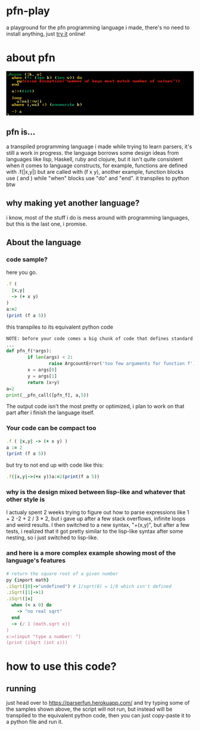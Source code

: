 # pfn-play
a playground for the pfn programming language i made, there's no need to install anything, just [try it](https://parserfun.herokuapp.com/) online!
# about pfn
![](https://github.com/TsukiGva2/pfn/blob/17418d6471f37c9a8c25124e5d54465024955a6b/img/assoc.png)
## pfn is...
a transpiled programming language i made while trying to learn parsers, it's still a work in progress.
the language borrows some design ideas from languages like lisp, Haskell, ruby and clojure, but it isn't quite consistent when it comes to language constructs,  for example, functions are defined with .f(|x,y|) but are called with (f x y), another example, function blocks use ( and ) while "when" blocks use "do" and "end".
it transpiles to python btw
## why making yet another language?
i know, most of the stuff i do is mess around with
programming languages, but this is the last one, i
promise.
## About the language
### code sample?
here you go.
```ruby
.f (
  |x,y|
  -> (+ x y)
)
a:=2
(print (f a 5))
```
this transpiles to its equivalent python code
```py
NOTE: before your code comes a big chunk of code that defines standard functions and utilities like __pfn_call
...
def pfn_f(*args):
        if len(args) < 2:
                raise ArgcountError('too few arguments for function f')
        x = args[0]
        y = args[1]
        return (x+y)
a=2
print(__pfn_call([pfn_f], a,5))
```
The output code isn't the most pretty or optimized, i plan to work on that part after i finish the language itself.
### Your code can be compact too
```ruby
.f ( |x,y| -> (+ x y) )
a := 2
(print (f a 5))
```
but try to not end up with code like this:
```ruby
.f(|x,y|->(+x y))a:=2(print(f a 5))
```
### why is the design mixed between lisp-like and whatever that other style is
I actualy spent 2 weeks trying to figure out how to parse expressions like 1 + 2 -2 + 2 / 3 * 2,
but i gave up after a few stack overflows, infinite loops and weird results.
I then switched to a new syntax, "+(x,y)", but after a few tests, i realized that it got pretty similar to the lisp-like syntax after some nesting, so i just switched to lisp-like.
### and here is a more complex example showing most of the language's features
```ruby
# return the square root of a given number
py {import math}
.iSqrt(|0|->"undefined") # 1/sqrt(0) = 1/0 which isn't defined
.iSqrt(|1|->1)
.iSqrt(|x|
  when (< x 0) do
    -> "no real sqrt"
  end 
  -> (/ 1 (math.sqrt x))
)
x:=(input "type a number: ")
(print (iSqrt (int x)))
```
# how to use this code?

## running

just head over to https://parserfun.herokuapp.com/ and try typing some of the samples shown above,
the script will not run, but instead will be transpiled to the equivalent python code, then you can just copy-paste it to
a python file and run it.
